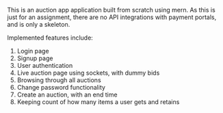 This is an auction app application built from scratch using mern. As this is just for an assignment, there are no API integrations with payment portals, and is only a skeleton.

Implemented features include:
1) Login page
2) Signup page
3) User authentication
4) Live auction page using sockets, with dummy bids
5) Browsing through all auctions
6) Change password functionality
7) Create an auction, with an end time
8) Keeping count of how many items a user gets and retains